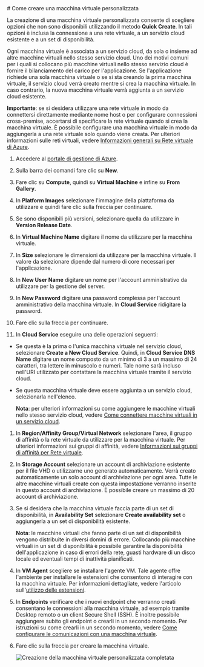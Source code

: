 <properties  authors="kathydav" editor="tysonn" manager="jeffreyg" />
# Come creare una macchina virtuale personalizzata

La creazione di una macchina virtuale personalizzata consente di
scegliere opzioni che non sono disponibili utilizzando il metodo **Quick
Create**. In tali opzioni è inclusa la connessione a una rete virtuale,
a un servizio cloud esistente e a un set di disponibilità.

Ogni macchina virtuale è associata a un servizio cloud, da sola o
insieme ad altre macchine virtuali nello stesso servizio cloud. Uno dei
motivi comuni per i quali si collocano più macchine virtuali nello
stesso servizio cloud è fornire il bilanciamento del carico per
l'applicazione. Se l'applicazione richiede una sola macchina virtuale
o se si sta creando la prima macchina virtuale, il servizio cloud verrà
creato mentre si crea la macchina virtuale. In caso contrario, la nuova
macchina virtuale verrà aggiunta a un servizio cloud esistente.

**Importante**: se si desidera utilizzare una rete virtuale in modo da
connettersi direttamente mediante nome host o per configurare
connessioni cross-premise, accertarsi di specificare la rete virtuale
quando si crea la macchina virtuale. È possibile configurare una
macchina virtuale in modo da aggiungerla a una rete virtuale solo quando
viene creata. Per ulteriori informazioni sulle reti virtuali, vedere
[Informazioni generali su Rete virtuale di Azure][1].

1.  Accedere al [portale di gestione di Azure][2].

2.  Sulla barra dei comandi fare clic su **New**.

3.  Fare clic su **Compute**, quindi su **Virtual Machine** e infine su
    **From Gallery**.

4.  In **Platform Images** selezionare l'immagine della piattaforma da
    utilizzare e quindi fare clic sulla freccia per continuare.

5.  Se sono disponibili più versioni, selezionare quella da utilizzare
    in **Version Release Date**.

6.  In **Virtual Machine Name** digitare il nome da utilizzare per la
    macchina virtuale.

7.  In **Size** selezionare le dimensioni da utilizzare per la macchina
    virtuale. Il valore da selezionare dipende dal numero di core
    necessari per l'applicazione.

8.  In **New User Name** digitare un nome per l'account amministrativo
    da utilizzare per la gestione del server.

9.  In **New Password** digitare una password complessa per l'account
    amministrativo della macchina virtuale. In **Cloud Service**
    ridigitare la password.

10. Fare clic sulla freccia per continuare.

11. In **Cloud Service** eseguire una delle operazioni seguenti:

* Se questa è la prima o l'unica macchina virtuale nel servizio cloud,
  selezionare **Create a New Cloud Service**. Quindi, in **Cloud Service
  DNS Name** digitare un nome composto da un minimo di 3 a un massimo di
  24 caratteri, tra lettere in minuscolo e numeri. Tale nome sarà
  incluso nell'URI utilizzato per contattare la macchina virtuale
  tramite il servizio cloud.
* Se questa macchina virtuale deve essere aggiunta a un servizio cloud,
  selezionarla nell'elenco.
  
  	**Nota**: per ulteriori informazioni su come aggiungere le macchine
  virtuali nello stesso servizio cloud, vedere [Come connettere macchine
  virtuali in un servizio cloud][3].

1.  In **Region/Affinity Group/Virtual Network** selezionare l'area, il
    gruppo di affinità o la rete virtuale da utilizzare per la macchina
    virtuale. Per ulteriori informazioni sui gruppi di affinità, vedere
    [Informazioni sui gruppi di affinità per Rete virtuale][4].

2.  In **Storage Account** selezionare un account di archiviazione
    esistente per il file VHD o utilizzarne uno generato
    automaticamente. Verrà creato automaticamente un solo account di
    archiviazione per ogni area. Tutte le altre macchine virtuali create
    con questa impostazione verranno inserite in questo account di
    archiviazione. È possibile creare un massimo di 20 account di
    archiviazione.

3.  Se si desidera che la macchina virtuale faccia parte di un set di
    disponibilità, in **Availability Set** selezionare **Create
    availability set** o aggiungerla a un set di disponibilità
    esistente.
    
    **Nota**: le macchine virtuali che fanno parte di un set di
    disponibilità vengono distribuite in diversi domini di errore.
    Collocando più macchine virtuali in un set di disponibilità è
    possibile garantire la disponibilità dell'applicazione in caso di
    errori della rete, guasti hardware di un disco locale ed eventuali
    tempi di inattività pianificati.

4.  In **VM Agent** scegliere se installare l'agente VM. Tale agente
    offre l'ambiente per installare le estensioni che consentono di
    interagire con la macchina virtuale. Per informazioni dettagliate,
    vedere l'articolo sull'[utilizzo delle estensioni][5].

5.  In **Endpoints** verificare che i nuovi endpoint che verranno creati
    consentano le connessioni alla macchina virtuale, ad esempio tramite
    Desktop remoto o un client Secure Shell (SSH). È inoltre possibile
    aggiungere subito gli endpoint o crearli in un secondo momento. Per
    istruzioni su come crearli in un secondo momento, vedere [Come
    configurare le comunicazioni con una macchina virtuale][6].

6.  Fare clic sulla freccia per creare la macchina virtuale.
    
    ![Creazione della macchina virtuale personalizzata
    completata](./media/howto-custom-create-vm/VMSuccessWindows.png)



[1]: http://go.microsoft.com/fwlink/p/?LinkID=294063
[2]: http://manage.windowsazure.com
[3]: http://www.windowsazure.com/en-us/manage/windows/how-to-guides/connect-to-a-cloud-service/
[4]: http://msdn.microsoft.com/en-us/library/windowsazure/
[5]: http://go.microsoft.com/FWLink/p/?LinkID=390493
[6]: http://www.windowsazure.com/en-us/manage/linux/how-to-guides/setup-endpoints/
